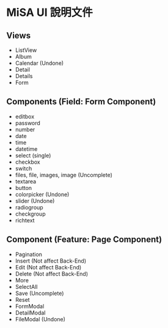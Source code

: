 # MiSA UI 說明文件

## Views

 - ListView
 - Album
 - Calendar (Undone)
 - Detail
 - Details
 - Form

## Components (Field: Form Component)

 - editbox
 - password
 - number
 - date
 - time
 - datetime
 - select (single)
 - checkbox
 - switch
 - files, file, images, image (Uncomplete)
 - textarea
 - button
 - colorpicker (Undone)
 - slider (Undone)
 - radiogroup
 - checkgroup
 - richtext

## Component (Feature: Page Component)

 - Pagination
 - Insert (Not affect Back-End)
 - Edit (Not affect Back-End)
 - Delete (Not affect Back-End)
 - More
 - SelectAll
 - Save (Uncomplete)
 - Reset
 - FormModal
 - DetailModal
 - FileModal (Undone)
